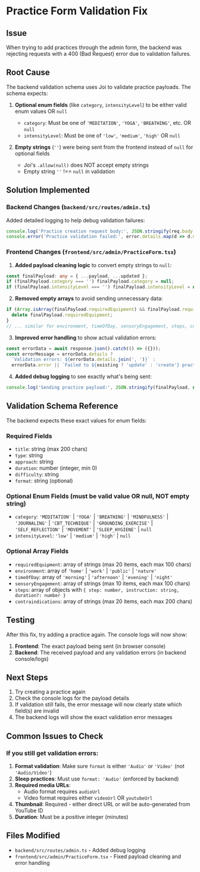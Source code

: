 # Practice Form Validation Fix

## Issue
When trying to add practices through the admin form, the backend was rejecting requests with a 400 (Bad Request) error due to validation failures.

## Root Cause
The backend validation schema uses Joi to validate practice payloads. The schema expects:

1. **Optional enum fields** (like `category`, `intensityLevel`) to be either valid enum values OR `null`
   - `category`: Must be one of `'MEDITATION'`, `'YOGA'`, `'BREATHING'`, etc. OR `null`
   - `intensityLevel`: Must be one of `'low'`, `'medium'`, `'high'` OR `null`

2. **Empty strings** (`''`) were being sent from the frontend instead of `null` for optional fields
   - Joi's `.allow(null)` does NOT accept empty strings
   - Empty string `''` !== `null` in validation

## Solution Implemented

### Backend Changes (`backend/src/routes/admin.ts`)
Added detailed logging to help debug validation failures:
```typescript
console.log('Practice creation request body:', JSON.stringify(req.body, null, 2));
console.error('Practice validation failed:', error.details.map(d => d.message));
```

### Frontend Changes (`frontend/src/admin/PracticeForm.tsx`)

1. **Added payload cleaning logic** to convert empty strings to `null`:
```typescript
const finalPayload: any = { ...payload, ...updated };
if (finalPayload.category === '') finalPayload.category = null;
if (finalPayload.intensityLevel === '') finalPayload.intensityLevel = null;
```

2. **Removed empty arrays** to avoid sending unnecessary data:
```typescript
if (Array.isArray(finalPayload.requiredEquipment) && finalPayload.requiredEquipment.length === 0) {
  delete finalPayload.requiredEquipment;
}
// ... similar for environment, timeOfDay, sensoryEngagement, steps, contraindications
```

3. **Improved error handling** to show actual validation errors:
```typescript
const errorData = await response.json().catch(() => ({}));
const errorMessage = errorData.details ? 
  `Validation errors: ${errorData.details.join(', ')}` : 
  errorData.error || `Failed to ${existing ? 'update' : 'create'} practice`;
```

4. **Added debug logging** to see exactly what's being sent:
```typescript
console.log('Sending practice payload:', JSON.stringify(finalPayload, null, 2));
```

## Validation Schema Reference

The backend expects these exact values for enum fields:

### Required Fields
- `title`: string (max 200 chars)
- `type`: string
- `approach`: string
- `duration`: number (integer, min 0)
- `difficulty`: string
- `format`: string (optional)

### Optional Enum Fields (must be valid value OR null, NOT empty string)
- `category`: `'MEDITATION'` | `'YOGA'` | `'BREATHING'` | `'MINDFULNESS'` | `'JOURNALING'` | `'CBT_TECHNIQUE'` | `'GROUNDING_EXERCISE'` | `'SELF_REFLECTION'` | `'MOVEMENT'` | `'SLEEP_HYGIENE'` | `null`
- `intensityLevel`: `'low'` | `'medium'` | `'high'` | `null`

### Optional Array Fields
- `requiredEquipment`: array of strings (max 20 items, each max 100 chars)
- `environment`: array of `'home'` | `'work'` | `'public'` | `'nature'`
- `timeOfDay`: array of `'morning'` | `'afternoon'` | `'evening'` | `'night'`
- `sensoryEngagement`: array of strings (max 10 items, each max 100 chars)
- `steps`: array of objects with `{ step: number, instruction: string, duration?: number }`
- `contraindications`: array of strings (max 20 items, each max 200 chars)

## Testing
After this fix, try adding a practice again. The console logs will now show:
1. **Frontend**: The exact payload being sent (in browser console)
2. **Backend**: The received payload and any validation errors (in backend console/logs)

## Next Steps
1. Try creating a practice again
2. Check the console logs for the payload details
3. If validation still fails, the error message will now clearly state which field(s) are invalid
4. The backend logs will show the exact validation error messages

## Common Issues to Check

### If you still get validation errors:
1. **Format validation**: Make sure `format` is either `'Audio'` or `'Video'` (not `'Audio/Video'`)
2. **Sleep practices**: Must use `format: 'Audio'` (enforced by backend)
3. **Required media URLs**: 
   - Audio format requires `audioUrl`
   - Video format requires either `videoUrl` OR `youtubeUrl`
4. **Thumbnail**: Required - either direct URL or will be auto-generated from YouTube ID
5. **Duration**: Must be a positive integer (minutes)

## Files Modified
- `backend/src/routes/admin.ts` - Added debug logging
- `frontend/src/admin/PracticeForm.tsx` - Fixed payload cleaning and error handling

